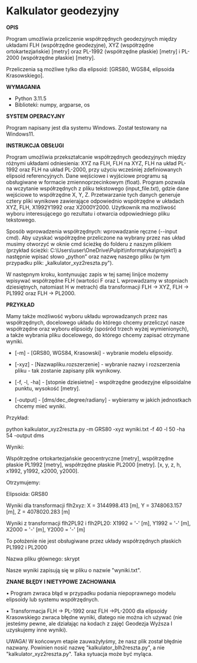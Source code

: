 # **Kalkulator geodezyjny**

**OPIS**

Program umożliwia przeliczenie współrzędnych geodezyjnych między układami FLH (współrzędne geodezyjne), XYZ (współrzędne ortokartezjańskie) [metry] oraz PL-1992 (współrzędne płaskie) [metry] i PL-2000 (współrzędne płaskie) [metry]. 

Przeliczenia są możliwe tylko dla elipsoid: [GRS80, WGS84, elipsoida Krasowskiego].

**WYMAGANIA**

- Python 3.11.5
- Biblioteki: numpy, argparse, os
  
**SYSTEM OPERACYJNY**

Program napisany jest dla systemu Windows. Został testowany na Windows11.

**INSTRUKCJA OBSŁUGI**

Program umożliwia przekształcanie współrzędnych geodezyjnych między różnymi układami odniesienia: XYZ na FLH, FLH na XYZ, FLH na układ PL-1992 oraz FLH na układ PL-2000, przy użyciu wcześniej zdefiniowanych elipsoid referencyjnych. Dane wejściowe i wyjściowe programu są obsługiwane w formacie zmiennoprzecinkowym (float).
Program pozwala na wczytanie współrzędnych z pliku tekstowego (input_file.txt), gdzie dane wejściowe to współrzędne X, Y, Z. Przetwarzanie tych danych generuje cztery pliki wynikowe zawierające odpowiednio współrzędne w układach XYZ, FLH, X1992Y1992 oraz X2000Y2000. Użytkownik ma możliwość wyboru interesującego go rezultatu i otwarcia odpowiedniego pliku tekstowego.

Sposób wprowadzenia współrzędnych: wprowadzanie ręczne (--input cmd). Aby uzyskać współrzędne przeliczone na wybrany przez nas układ musimy otworzyć w oknie cmd ścieżkę do folderu z naszym plikiem (przykład ścieżki: C:\Users\user\OneDrive\Pulpit\informatyka\projekt1) a następnie wpisać słowo „python” oraz nazwę naszego pliku (w tym przypadku plik: „kalkulator_xyz2reszta.py").

W następnym kroku, kontynuując zapis w tej samej linijce możemy wpisywać współrzędne FLH (wartości F oraz L wprowadzamy w stopniach dziesiętnych, natomiast H w metrach) dla transformacji FLH -> XYZ, FLH -> PL1992 oraz FLH -> PL2000.

**PRZYKŁAD**

Mamy także możliwość wyboru układu wprowadzanych przez nas współrzędnych, docelowego układu do którego chcemy przeliczyć nasze współrzędne oraz wyboru elipsoidy (spośród trzech wyżej wymienionych), a także wybrania pliku docelowego, do którego chcemy zapisać otrzymane wyniki.

- [-m] - [GRS80, WGS84, Krasowski] - wybranie modelu elipsoidy.
  
- [-xyz] - [Nazwapliku.rozszerzenie] - wybranie nazwy i rozszerzenia pliku - tak zostanie zapisany plik wynikowy.
  
- [-f, -l, -ha] - [stopnie dziesietne] - współrzędne geodezyjne elipsoidalne punktu, wysokość [metry].
  
- [-output] - [dms/dec_degree/radiany] - wybieramy w jakich jednostkach chcemy mieć wyniki.

Przykład:

python kalkulator_xyz2reszta.py -m GRS80 -xyz wyniki.txt -f 40 -l 50 -ha 54 -output dms

Wyniki: 

Współrzędne ortokartezjańskie geocentryczne [metry], współrzędne płaskie PL1992 [metry], współrzędne płaskie PL2000 [metry]. [x, y, z, h, x1992, y1992, x2000, y2000].

Otrzymujemy:

Elipsoida: GRS80

Wyniki dla transformacji flh2xyz: X = 3144998.413 [m], Y = 3748063.157 [m], Z = 4078020.283 [m]

Wyniki z transformacji flh2PL92 i flh2PL20: X1992 =  '-'  [m], Y1992 =  '-'  [m], X2000 =  '-'  [m], Y2000 =  '-'  [m]

To położenie nie jest obsługiwane przez układy współrzędnych płaskich PL1992 i PL2000

Nazwa pliku głównego: skrypt

Nasze wyniki zapisują się w pliku o nazwie "wyniki.txt".

**ZNANE BŁĘDY I NIETYPOWE ZACHOWANIA**

•	Program zwraca błąd w przypadku podania niepoprawnego modelu elipsoidy lub systemu współrzędnych.

•	Transformacja FLH -> PL-1992 oraz FLH ->PL-2000 dla elipsoidy Krasowskiego zwraca błędne wyniki, dlatego nie można ich używać (nie jesteśmy pewne, ale działając na kodach z zajęć Geodezja Wyższa I  uzyskujemy inne wyniki).

UWAGA! W końcowym etapie zauważyłyśmy, że nasz plik został błędnie nazwany. Powinien nosić nazwę "kalkulator_blh2reszta.py", a nie "kalkulator_xyz2reszta.py". Taka sytuacja może być myląca.
